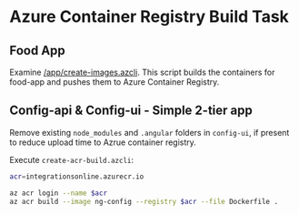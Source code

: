 # Azure Container Registry Build Task

## Food App

Examine [/app/create-images.azcli](/app/create-images.azcli). This script builds the containers for food-app and pushes them to Azure Container Registry.

## Config-api & Config-ui - Simple 2-tier app
Remove existing `node_modules` and `.angular` folders in `config-ui`, if present to reduce upload time to Azrue container registry.

Execute `create-acr-build.azcli`:

```bash
acr=integrationsonline.azurecr.io

az acr login --name $acr
az acr build --image ng-config --registry $acr --file Dockerfile .
```